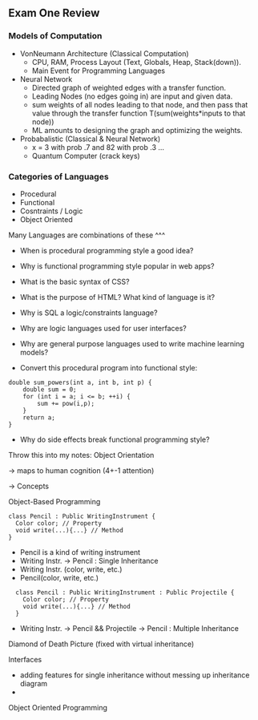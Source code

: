 ## Exam One Review

### Models of Computation

- VonNeumann Architecture (Classical Computation)
  - CPU, RAM, Process Layout (Text, Globals, Heap, Stack(down)).
  - Main Event for Programming Languages
- Neural Network
  - Directed graph of weighted edges with a transfer function.
  - Leading Nodes (no edges going in) are input and given data.
  - sum weights of all nodes leading to that node, and then pass that value through the transfer function
    T(sum(weights*inputs to that node))
  - ML amounts to designing the graph and optimizing the weights.
- Probabalistic (Classical & Neural Network)
  - x = 3 with prob .7 and 82 with prob .3 ...
  - Quantum Computer (crack keys)

### Categories of Languages

- Procedural
- Functional
- Cosntraints / Logic
- Object Oriented

Many Languages are combinations of these ^^^

- When is procedural programming style a good idea?

- Why is functional programming style popular in web apps?

- What is the basic syntax of CSS?

- What is the purpose of HTML? What kind of language is it?

- Why is SQL a logic/constraints language?

- Why are logic languages used for user interfaces?

- Why are general purpose languages used to write machine learning models?

- Convert this procedural program into functional style:
```
double sum_powers(int a, int b, int p) {
    double sum = 0;
    for (int i = a; i <= b; ++i) {
        sum += pow(i,p);
    }
    return a;
}
```

- Why do side effects break functional programming style?






Throw this into my notes:
Object Orientation

-> maps to human cognition (4+-1 attention)

-> Concepts

Object-Based Programming
  ```
  class Pencil : Public WritingInstrument {
    Color color; // Property
    void write(...){...} // Method
  }

  ```
  - Pencil is a kind of writing instrument
  - Writing Instr. -> Pencil : Single Inheritance
  - Writing Instr. (color, write, etc.)
  - Pencil(color, write, etc.)
```
  class Pencil : Public WritingInstrument : Public Projectile {
    Color color; // Property
    void write(...){...} // Method
  }

```
  - Writing Instr. -> Pencil && Projectile -> Pencil : Multiple Inheritance

  Diamond of Death Picture (fixed with virtual inheritance)

  Interfaces
  - adding features for single inheritance without messing up inheritance diagram
  -



Object Oriented Programming